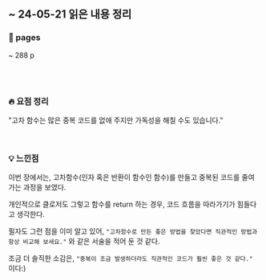 ## ~ 24-05-21 읽은 내용 정리

### 📖 pages 
~ 288 p

<br/>
<br/>

### 🔥 요점 정리

"고차 함수는 많은 중복 코드를 없애 주지만 가독성을 해칠 수도 있습니다."

<br/>

### 💡 느낀점
이번 장에서는, 고차함수(인자 혹은 반환이 함수인 함수)를 만들고 중복된 코드를 줄여가는 과정을 보였다.

개인적으로 클로저도 그렇고 함수를 return 하는 경우, 코드 흐름을 따라가기가 힘들다고 생각한다.

필자도 그런 점을 이미 알고 있어, 
`"고차함수로 만든 좋은 방법을 찾았다면 직관적인 방법과 항상 비교해 보세요."` 
와 같은 서술을 적어 둔 것 같다.

조금 더 솔직한 소감은, 
`"중복이 조금 발생하더라도 직관적인 코드가 훨씬 좋은 것 같다."` 
이다:)
